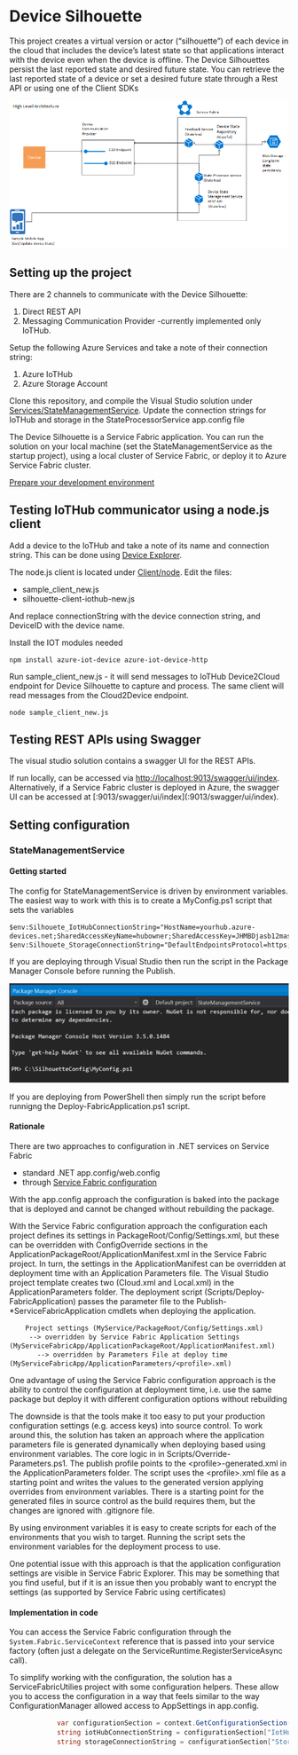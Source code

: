 # Device Silhouette

This project creates a virtual version or actor (“silhouette”) of each device in the cloud that includes the device’s latest state so that applications interact with the device even when the device is offline. The Device Silhouettes persist the last reported state and desired future state. You can retrieve the last reported state of a device or set a desired future state through a Rest API or using one of the Client SDKs

![Architecture](images/general-architecture-provider_updatedservices.gif?raw=true)

## Setting up the project
There are 2 channels to communicate with the Device Silhouette:

1. Direct REST API
2. Messaging Communication Provider -currently implemented only IoTHub.

Setup the following Azure Services and take a note of their connection string:
1. Azure IoTHub
2. Azure Storage Account

Clone this repository, and compile the Visual Studio solution under [Services/StateManagementService](Services/StateManagementService). 
Update the connection strings for IoTHub and storage in the StateProcessorService app.config file

The Device Silhouette is a Service Fabric application. You can run the solution on your local machine (set the StateManagementService as the startup project), using a local cluster of Service Fabric, or deploy it to Azure Service Fabric cluster. 

[Prepare your development environment](https://azure.microsoft.com/en-us/documentation/articles/service-fabric-get-started/)
 
## Testing IoTHub communicator using a node.js client
Add a device to the IoTHub and take a note of its name and connection string. This can be done using [Device Explorer](https://github.com/Azure/azure-iot-sdks/releases/download/2016-02-03/SetupDeviceExplorer.msi).

The node.js client is located under [Client/node](Client/node). Edit the files:

- sample_client_new.js
- silhouette-client-iothub-new.js

And replace connectionString with the device connection string, and DeviceID with the device name.

Install the IOT modules needed

```modules
npm install azure-iot-device azure-iot-device-http
```

Run sample_client_new.js - it will send messages to IoTHub Device2Cloud endpoint for Device Silhouette to capture and process. The same client will read messages from the Cloud2Device endpoint. 

```node
node sample_client_new.js
```

## Testing REST APIs using Swagger
The visual studio solution contains a swagger UI for the REST APIs. 

If run locally, can be accessed via [http://localhost:9013/swagger/ui/index](http://localhost:9013/swagger/ui/index). Alternatively, if a Service Fabric cluster is deployed in Azure, the swagger UI can be accessed at [<cluster url>:9013/swagger/ui/index](<cluster url>:9013/swagger/ui/index).


## Setting configuration

### StateManagementService

#### Getting started

The config for StateManagementService is driven by environment variables. The easiest way to work with this is to create a MyConfig.ps1 script that sets the variables

```posh
$env:Silhouete_IotHubConnectionString="HostName=yourhub.azure-devices.net;SharedAccessKeyName=hubowner;SharedAccessKey=JHMBDjasb12masbdk1289askbsd9SjfHkJSFjqwhfqq="
$env:Silhouete_StorageConnectionString="DefaultEndpointsProtocol=https;AccountName=yourstorage;AccountKey=JkafnSADl34lNSADgd09ldsmnMASlfvmsvds9sd23dmvdsv/9dsv/sdfkjqwndssdljkvds9kjKJHhfds9Jjha=="
```

If you are deploying through Visual Studio then run the script in the Package Manager Console before running the Publish.

![Package Manager Console](images/config-PackageManagerConsole.png)

If you are deploying from PowerShell then simply run the script before runnigng the Deploy-FabricApplication.ps1 script.

#### Rationale
There are two approaches to configuration in .NET services on Service Fabric
* standard .NET app.config/web.config
* through [Service Fabric configuration](https://azure.microsoft.com/en-us/documentation/articles/service-fabric-cloud-services-migration-worker-role-stateless-service/#configuration-settings)

With the app.config approach the configuration is baked into the package that is deployed and cannot be changed without rebuilding the package.

With the Service Fabric configuration approach the configuration each project defines its settings in PackageRoot/Config/Settings.xml, but these can be overridden with ConfigOverride sections in the ApplicationPackageRoot/ApplicationManifest.xml in the Service Fabric project. In turn, the settings in the ApplicationManifest can be overridden at deployment time with an Application Parameters file. The Visual Studio project template creates two (Cloud.xml and Local.xml) in the ApplicationParameters folder. The deployment script (Scripts/Deploy-FabricApplication) passes the parameter file to the Publish-*ServiceFabricApplication cmdlets when deploying the application.

```
    Project settings (MyService/PackageRoot/Config/Settings.xml)
     --> overridden by Service Fabric Application Settings (MyServiceFabricApp/ApplicationPackageRoot/ApplicationManifest.xml)
       --> overridden by Parameters File at deploy time (MyServiceFabricApp/ApplicationParameters/<profile>.xml)
```

One advantage of using the Service Fabric configuration approach is the ability to control the configuration at deployment time, i.e. use the same package but deploy it with different configuration options without rebuilding

The downside is that the tools make it too easy to put your production configuration settings (e.g. access keys) into source control. To work around this, the solution has taken an approach where the application parameters file is generated dynamically when deploying based using environment variables. The core logic in in Scripts/Override-Parameters.ps1. The publish profile points to the &lt;profile&gt;-generated.xml in the ApplicationParameters folder. The script uses the &lt;profile&gt;.xml file as a starting point and writes the values to the generated version applying overrides from environment variables. There is a starting point for the generated files in source control as the build requires them, but the changes are ignored with .gitignore file. 

By using environment variables it is easy to create scripts for each of the environments that you wish to target. Running the script sets the environment variables for the deployment process to use.

One potential issue with this approach is that the application configuration settings are visible in Service Fabric Explorer. This may be something that you find useful, but if it is an issue then you probably want to encrypt the settings (as supported by Service Fabric using certificates)

#### Implementation in code
You can access the Service Fabric configuration through the `System.Fabric.ServiceContext` reference that is passed into your service factory (often just a delegate on the ServiceRuntime.RegisterServiceAsync call). 

To simplify working with the configuration, the solution has a ServiceFabricUtilies project with some configuration helpers. These allow you to access the configuration in a way that feels similar to the way ConfigurationManager allowed access to AppSettings in app.config.

```csharp
            var configurationSection = context.GetConfigurationSection("CommunicationProviderServiceSettings");
            string iotHubConnectionString = configurationSection["IotHubConnectionString"];
            string storageConnectionString = configurationSection["StorageConnectionString"];
```

